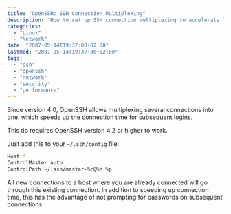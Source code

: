 ```yaml
---
title: "OpenSSH: SSH Connection Multiplexing"
description: "How to set up SSH connection multiplexing to accelerate login times for multiple connections to the same host."
categories: 
  - "Linux"
  - "Network"
date: "2007-05-14T19:37:00+02:00"
lastmod: "2007-05-14T19:37:00+02:00"
tags:
  - "ssh"
  - "openssh"
  - "network"
  - "security"
  - "performance"
---
```


Since version 4.0, OpenSSH allows multiplexing several connections into one, which speeds up the connection time for subsequent logins.

This tip requires OpenSSH version 4.2 or higher to work.

Just add this to your `~/.ssh/config` file:

```bash
Host *
ControlMaster auto
ControlPath ~/.ssh/master-%r@%h:%p
```

All new connections to a host where you are already connected will go through this existing connection. In addition to speeding up connection time, this has the advantage of not prompting for passwords on subsequent connections.
